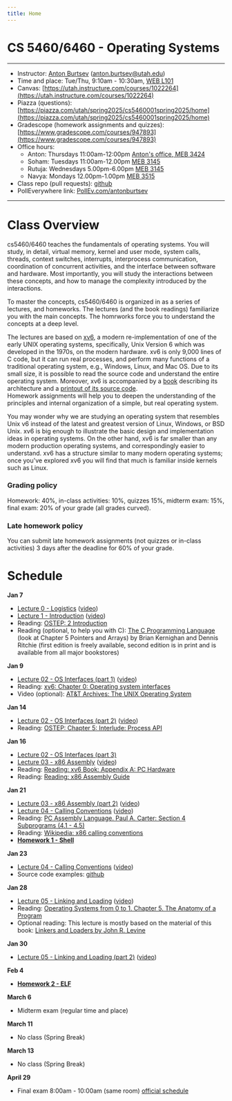 ```yaml
---
title: Home
---
```


# CS 5460/6460 - Operating Systems

---

- Instructor: [Anton Burtsev](https://users.cs.utah.edu/~aburtsev/) (anton.burtsev@utah.edu)
- Time and place: Tue/Thu, 9:10am - 10:30am, [WEB L101](https://map.utah.edu/index.html?code=WEB)
- Canvas: [https://utah.instructure.com/courses/1022264](https://utah.instructure.com/courses/1022264)
- Piazza (questions): [https://piazza.com/utah/spring2025/cs5460001spring2025/home](https://piazza.com/utah/spring2025/cs5460001spring2025/home)
- Gradescope (homework assignments and quizzes): [https://www.gradescope.com/courses/947893](https://www.gradescope.com/courses/947893)
- Office hours: 
  - Anton: Thursdays 11:00am-12:00pm [Anton's office, MEB 3424](https://map.utah.edu/index.html?code=MEB)
  - Soham: Tuesdays 11:00am-12.00pm [MEB 3145](https://map.utah.edu/index.html?code=MEB)
  - Rutuja: Wednesdays 5.00pm-6.00pm [MEB 3145](https://map.utah.edu/index.html?code=MEB)
  - Navya: Mondays 12.00pm-1.00pm [MEB 3515](https://map.utah.edu/index.html?code=MEB) 
- Class repo (pull requests): [github](https://github.com/mars-research/cs5460)
- PollEverywhere link: [PollEv.com/antonburtsev](http://PollEv.com/antonburtsev)
---


# Class Overview

cs5460/6460 teaches the fundamentals of operating systems. You will study, in
detail, virtual memory, kernel and user mode, system calls, threads, context
switches, interrupts, interprocess communication, coordination of concurrent
activities, and the interface between software and hardware. Most importantly,
you will study the interactions between these concepts, and how to manage the
complexity introduced by the interactions.

To master the concepts, cs5460/6460 is organized in as a series of lectures,
and homeworks. The lectures (and the book readings) familiarize you with the
main concepts. The homrworks force you to understand the concepts at a deep
level.

The lectures are based on [xv6](https://pdos.csail.mit.edu/6.828/2016/xv6.html),
a modern re-implementation of one of the early UNIX operating systems, 
specifically, Unix Version 6 which was developed in the 1970s, on the modern hardware. 
xv6 is only 9,000 lines of C code, but it can run real processes, and perform many 
functions of a traditional operating system, e.g., Windows, Linux, and Mac OS. 
Due to its small size, it is possible to read the source code and understand the entire 
operating system. Moreover, xv6 is accompanied by a [book](https://pdos.csail.mit.edu/6.828/2018/xv6/book-rev11.pdf)
describing its architecture and a [printout of its source code](https://pdos.csail.mit.edu/6.828/2018/xv6/xv6-rev11.pdf).  
Homework assignments will help you to deepen the
understanding of the principles and internal organization of a simple, but real
operating system.

You may wonder why we are studying an operating system that resembles Unix
v6 instead of the latest and greatest version of Linux, Windows, or BSD Unix.
xv6 is big enough to illustrate the basic design and implementation ideas in
operating systems. On the other hand, xv6 is far smaller than any modern
production operating systems, and correspondingly easier to understand. xv6 has
a structure similar to many modern operating systems; once you've explored xv6
you will find that much is familiar inside kernels such as Linux.

### Grading policy

Homework: 40%, in-class activities: 10%, quizzes 15%, midterm exam: 15%, final exam: 20% of your grade (all grades curved). 

### Late homework policy
You can submit late homework assignments (not quizzes or in-class activities) 3 days after the deadline for 60% of your grade.

# Schedule

**Jan 7**  
- [Lecture 0 - Logistics](./lectures/lecture00-logistics/lecture00-logistics.pdf) ([video](https://youtube.com/live/lLwee3ElfyA))  
- [Lecture 1 - Introduction](./lectures/lecture01-intro/lecture01-intro.pdf) ([video](https://youtube.com/live/lLwee3ElfyA))  
- Reading: [OSTEP: 2 Introduction](http://pages.cs.wisc.edu/~remzi/OSTEP/intro.pdf)  
- Reading (optional, to help you with C): [The C Programming Language](https://archive.org/details/TheCProgrammingLanguageFirstEdition) (look at Chapter 5 Pointers and Arrays) by Brian Kernighan and Dennis Ritchie (first edition is freely available, second edition is in print and is available from all major bookstores)
		

**Jan 9**  
- [Lecture 02 - OS Interfaces (part 1)](./lectures/lecture02-os-interface/lecture02-os-interface.pdf) ([video](https://youtube.com/live/0cZx8caiIS8))
- Reading: [xv6: Chapter 0: Operating system interfaces](https://pdos.csail.mit.edu/6.828/2018/xv6/book-rev11.pdf)
- Video (optional): [AT&T Archives: The UNIX Operating System](https://www.youtube.com/watch?v=tc4ROCJYbm0)

**Jan 14**  
- [Lecture 02 - OS Interfaces (part 2)](./lectures/lecture02-os-interface/lecture02-os-interface.pdf) ([video](https://youtube.com/live/UzqupNygAZ4))
- Reading: [OSTEP: Chapter 5: Interlude: Process API](http://pages.cs.wisc.edu/~remzi/OSTEP/cpu-api.pdf)

**Jan 16**  
- [Lecture 02 - OS Interfaces (part 3)](./lectures/lecture02-os-interface/lecture02-os-interface.pdf)
- [Lecture 03 - x86 Assembly](./lectures/lecture03-x86-asm/lecture03-x86-asm.pdf) ([video](https://youtube.com/live/X7ivo7TT0D8))
- Reading: [Reading: xv6 Book: Appendix A: PC Hardware](https://pdos.csail.mit.edu/6.828/2018/xv6/book-rev11.pdf)
- Reading: [Reading: x86 Assembly Guide](http://www.cs.virginia.edu/~evans/cs216/guides/x86.html)

**Jan 21**  
- [Lecture 03 - x86 Assembly (part 2)](./lectures/lecture03-x86-asm/lecture03-x86-asm.pdf) ([video](https://youtube.com/live/cIioOwbGERo))
- [Lecture 04 - Calling Conventions](./lectures/lecture04-calling-conventions/lecture04-calling-conventions.pdf) ([video](https://youtube.com/live/cIioOwbGERo))
- Reading: [PC Assembly Language. Paul A. Carter: Section 4 Subprograms (4.1 - 4.5)](https://pdos.csail.mit.edu/6.828/2014/readings/pcasm-book.pdf)
- Reading: [Wikipedia: x86 calling conventions](https://en.wikipedia.org/wiki/X86_calling_conventions)
- [**Homework 1 - Shell**](./homework/hw1-shell/)

**Jan 23**  
- [Lecture 04 - Calling Conventions](./lectures/lecture04-calling-conventions/lecture04-calling-conventions.pdf) ([video](https://youtube.com/live/fqmWbjVrcAg))
- Source code examples: [github](https://github.com/mars-research/cs5460/tree/main/static/lectures/lecture03-x86-asm/src)

**Jan 28**  
- [Lecture 05 - Linking and Loading](./lectures/lecture05-linking-and-loading/lecture05-linking-and-loading.pdf) ([video]())
- Reading: [Operating Systems from 0 to 1. Chapter 5. The Anatomy of a Program](https://github.com/tuhdo/os01/blob/master/Operating_Systems_From_0_to_1.pdf)
- Optional reading: This lecture is mostly based on the material of this book: [Linkers and Loaders by John R. Levine](https://books.google.com/books/about/Linkers_and_Loaders.html?id=Id9cYsIdjIwC)

**Jan 30** 
- [Lecture 05 - Linking and Loading (part 2)](./lectures/lecture05-linking-and-loading/lecture05-linking-and-loading.pdf) ([video]())

**Feb 4** 
- [**Homework 2 - ELF**](./homework/hw2-elf/)

**March 6**
- Midterm exam (regular time and place)


**March 11**
- No class (Spring Break)

**March 13**
- No class (Spring Break)

**April 29**
- Final exam 8:00am - 10:00am (same room) [official schedule](https://registrar.utah.edu/academic-calendars/final-exams-spring.php)



